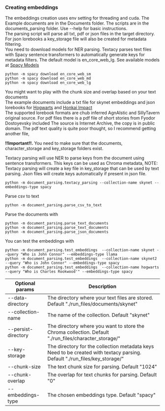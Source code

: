### Creating embeddings
The embeddings creation uses env setting for threading and cuda. The Example documents are in the Documents folder. The scripts are in the documents_parsing folder. 
Use --help for basic instructions.<BR>
The parsing script will parse all txt, pdf or json files in the target directory. For json lorebooks a key_storage file will also be created for metadata filtering.<BR>
You need to download models for NER parsing. Textacy parses text files with Spacy sentence transformers to automatically generate keys for metadata filters. The default model is en_core_web_lg. See available models at [Spacy Models](https://spacy.io/usage/models)<BR>
```
python -m spacy download en_core_web_sm
python -m spacy download en_core_web_md
python -m spacy download en_core_web_lg
```

You might want to play with the chunk size and overlap based on your text documents<BR>
The example documents include a txt file for skynet embeddings and json lorebooks for [Hogwarts](https://chub.ai/lorebooks/deadgirlz/hogwarts-legacy-lore-b819ccba) and [Honkai Impact](https://chub.ai/lorebooks/Zareh-Haadris/lorebook-honkai-impact-b1fcfc23)<BR>
The supported lorebook formats are chub inferred AgnAIstic and SillyTavern original source.
For pdf files there is a pdf file of short stories from Fyodor Dostoyevsky included The source is Internet Archive, the copy is in public domain. The pdf text quality is quite poor thought, so I recommend getting another file,

**!!Important!!.** You need to make sure that the documents, character_storage and key_storage folders exist.

Textacy parsing will use NER to parse keys from the document using sentence transformers. This keys can be used as Chroma metadata,
NOTE: Textacy parsing will create a key file in key_storage that can be used by text parsing. Json files will create keys automatically if present in json file.
```
python -m document_parsing.textacy_parsing --collection-name skynet --embeddings-type spacy
```

Parse csv to text
```
python -m document_parsing.parse_csv_to_text
```

Parse the documents with 
```
python -m document_parsing.parse_text_documents
python -m document_parsing.parse_text_documents
python -m document_parsing.parse_json_documents
```

You can test the embeddings with
```
python -m document_parsing.test_embeddings  --collection-name skynet --query "Who is John Connor" --embeddings-type llama
python -m document_parsing.test_embeddings  --collection-name skynet2 --query "Who is John Connor" --embeddings-type spacy
python -m document_parsing.test_embeddings  --collection-name hogwarts --query "Who is Charles Rookwood'" --embeddings-type spacy
```

Optional params         | Description
---------------------- | -------------
--data-directory       | The directory where your text files are stored. Default "./run_files/documents/skynet"
--collection-name      | The name of the collection. Default "skynet"
--persist-directory    | The directory where you want to store the Chroma collection. Default "./run_files/character_storage/"
--key-storage          | The directory for the collection metadata keys Need to be created with textacy parsing. Default "./run_files/key_storage/"
--chunk-size           | The text chunk size for parsing. Default "1024"
--chunk-overlap        | The overlap for text chunks for parsing. Default "0"
--embeddings-type      | The chosen embeddings type. Default "spacy"